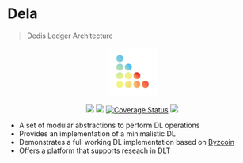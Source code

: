 # Dela

> Dedis Ledger Architecture

<p style="text-align:center"><img width="100px" src="assets/logotype.png"/></p>

<p style="text-align:center">
    <a href="https://github.com/dedis/dela/actions?query=workflow%3A%22Go+lint%22"><img src="https://github.com/dedis/dela/workflows/Go%20lint/badge.svg"></a>
    <a href="https://github.com/dedis/dela/actions?query=workflow%3A%22Go+test%22"><img src="https://github.com/dedis/dela/workflows/Go%20test/badge.svg"></a>
    <a href='https://coveralls.io/github/dedis/dela?branch=master'><img src='https://coveralls.io/repos/github/dedis/dela/badge.svg?branch=master' alt='Coverage Status' /></a>
    <a href="https://goreportcard.com/report/github.com/dedis/dela"><img src="https://goreportcard.com/badge/github.com/dedis/dela"></a>
</p>

- A set of modular abstractions to perform DL operations
- Provides an implementation of a minimalistic DL
- Demonstrates a full working DL implementation based on [Byzcoin](https://www.usenix.org/system/files/conference/usenixsecurity16/sec16_paper_kokoris-kogias.pdf)
- Offers a platform that supports reseach in DLT